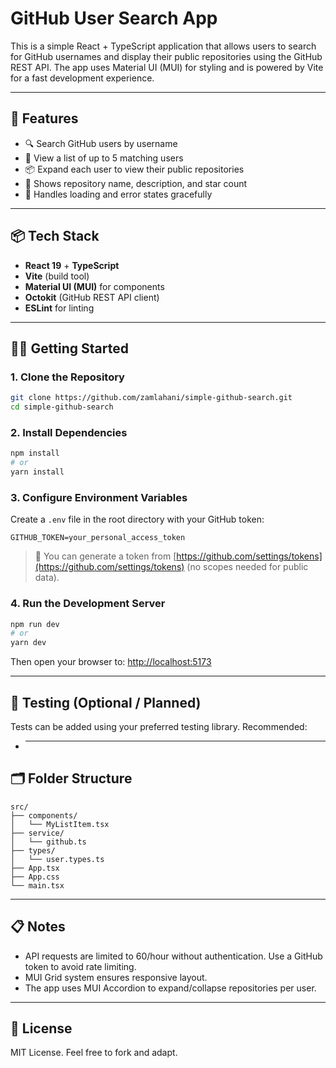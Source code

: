 # GitHub User Search App

This is a simple React + TypeScript application that allows users to search for GitHub usernames and display their public repositories using the GitHub REST API. The app uses Material UI (MUI) for styling and is powered by Vite for a fast development experience.

---

## 🚀 Features

- 🔍 Search GitHub users by username
- 📄 View a list of up to 5 matching users
- 📦 Expand each user to view their public repositories
- 🌟 Shows repository name, description, and star count
- 🔁 Handles loading and error states gracefully

---

## 📦 Tech Stack

- **React 19** + **TypeScript**
- **Vite** (build tool)
- **Material UI (MUI)** for components
- **Octokit** (GitHub REST API client)
- **ESLint** for linting

---

## 🧑‍💻 Getting Started

### 1. Clone the Repository

```bash
git clone https://github.com/zamlahani/simple-github-search.git
cd simple-github-search
```

### 2. Install Dependencies

```bash
npm install
# or
yarn install
```

### 3. Configure Environment Variables

Create a `.env` file in the root directory with your GitHub token:

```env
GITHUB_TOKEN=your_personal_access_token
```

> 🔐 You can generate a token from [https://github.com/settings/tokens](https://github.com/settings/tokens) (no scopes needed for public data).

### 4. Run the Development Server

```bash
npm run dev
# or
yarn dev
```

Then open your browser to: [http://localhost:5173](http://localhost:5173)

---

## 🧪 Testing (Optional / Planned)

Tests can be added using your preferred testing library. Recommended:

- ***

## 🗂️ Folder Structure

```
src/
├── components/
│   └── MyListItem.tsx
├── service/
│   └── github.ts
├── types/
│   └── user.types.ts
├── App.tsx
├── App.css
└── main.tsx
```

---

## 📋 Notes

- API requests are limited to 60/hour without authentication. Use a GitHub token to avoid rate limiting.
- MUI Grid system ensures responsive layout.
- The app uses MUI Accordion to expand/collapse repositories per user.

---

## 📄 License

MIT License. Feel free to fork and adapt.
